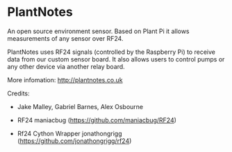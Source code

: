 PlantNotes
==========

An open source environment sensor. Based on Plant Pi it allows measurements of any sensor over RF24.

PlantNotes uses RF24 signals (controlled by the Raspberry Pi) to receive data from our custom sensor board. 
It also allows users to control pumps or any other device via another relay board.

More infomation:
http://plantnotes.co.uk

Credits:
- Jake Malley, Gabriel Barnes, Alex Osbourne

- RF24 maniacbug (https://github.com/maniacbug/RF24) 
- Rf24 Cython Wrapper jonathongrigg (https://github.com/jonathongrigg/rf24)
